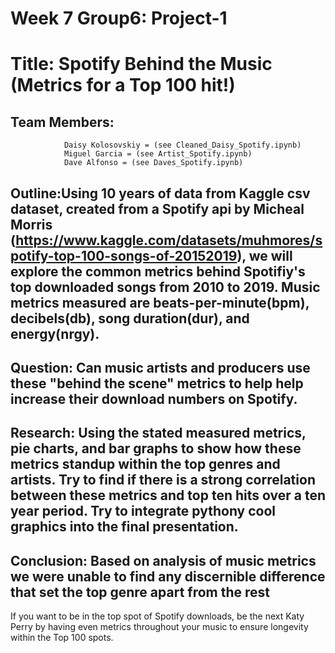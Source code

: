 # Week 7 Group6: Project-1
# Title: Spotify Behind the Music (Metrics for a Top 100 hit!)

## Team Members:
                Daisy Kolosovskiy = (see Cleaned_Daisy_Spotify.ipynb)
                Miguel Garcia = (see Artist_Spotify.ipynb)
                Dave Alfonso = (see Daves_Spotify.ipynb)
                
## Outline:Using 10 years of data from Kaggle csv dataset, created from a Spotify api by Micheal Morris (https://www.kaggle.com/datasets/muhmores/spotify-top-100-songs-of-20152019), we will explore the common metrics behind Spotifiy's top downloaded songs from 2010 to 2019.  Music metrics measured are beats-per-minute(bpm), decibels(db), song duration(dur), and energy(nrgy).
          
## Question:  Can music artists and producers use these "behind the scene" metrics to help help increase their download numbers on Spotify. 

## Research:  Using the stated measured metrics, pie charts, and bar graphs to show how these metrics standup within the top genres and artists.  Try to find if there is a strong correlation between these metrics and top ten hits over a ten year period.  Try to integrate pythony cool graphics into the final presentation.

## Conclusion: Based on analysis of music metrics we were unable to find any discernible difference that set the top genre apart from the rest
If you want to be in the top spot of Spotify downloads, be the next Katy Perry by having even metrics throughout your music to ensure longevity within the Top 100 spots.
